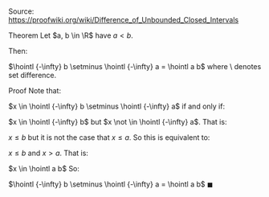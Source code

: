 # 

Source: https://proofwiki.org/wiki/Difference_of_Unbounded_Closed_Intervals

Theorem
Let $a, b \in \R$ have $a < b$. 

Then: 

$\hointl {-\infty} b \setminus \hointl {-\infty} a = \hointl a b$
where $\setminus$ denotes set difference. 


Proof
Note that: 

$x \in \hointl {-\infty} b \setminus \hointl {-\infty} a$
if and only if: 

$x \in \hointl {-\infty} b$ but $x \not \in \hointl {-\infty} a$.
That is: 

$x \le b$ but it is not the case that $x \le a$.
So this is equivalent to: 

$x \le b$ and $x > a$.
That is: 

$x \in \hointl a b$
So:

$\hointl {-\infty} b \setminus \hointl {-\infty} a = \hointl a b$
$\blacksquare$





